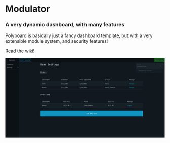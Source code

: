 # Modulator
 
### A very dynamic dashboard, with many features

Polyboard is basically just a fancy dashboard template, but with a very extensible module system, and security features!

[Read the wiki!](https://github.com/Astatin3/Modulator/wiki)

![alt text](https://raw.githubusercontent.com/Astatin3/images/main/Modulator-1.png)